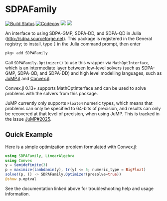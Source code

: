 # SDPAFamily

[![Build Status](https://github.com/ericphanson/SDPAFamily.jl/workflows/CI/badge.svg)](https://github.com/ericphanson/SDPAFamily.jl/actions)
[![Codecov](https://codecov.io/gh/ericphanson/SDPAFamily.jl/branch/master/graph/badge.svg)](https://codecov.io/gh/ericphanson/SDPAFamily.jl)
[![](https://img.shields.io/badge/docs-stable-blue.svg)](https://ericphanson.github.io/SDPAFamily.jl/stable)
[![](https://img.shields.io/badge/docs-dev-blue.svg)](https://ericphanson.github.io/SDPAFamily.jl/dev)

An interface to using SDPA-GMP, SDPA-DD, and SDPA-QD in Julia
(<http://sdpa.sourceforge.net>). This package is registered in the
General registry; to install, type `]` in the Julia command prompt, then enter

```julia
pkg> add SDPAFamily
```

Call `SDPAFamily.Optimizer()` to use this wrapper via `MathOptInterface`, which
is an intermediate layer between low-level solvers (such as SDPA-GMP, SDPA-QD,
and SDPA-DD) and high level modelling languages, such as
[JuMP.jl](https://github.com/JuliaOpt/JuMP.jl) and
[Convex.jl](https://github.com/JuliaOpt/Convex.jl/).

Convex.jl 0.13+ supports MathOptInterface and can be used to solve problems with
the solvers from this package.

JuMP currently only supports `Float64` numeric types, which means that problems
can only be specified to 64-bits of precision, and results can only be recovered
at that level of precision, when using JuMP. This is tracked in the issue
[JuMP#2025](https://github.com/JuliaOpt/JuMP.jl/issues/2025).


## Quick Example

Here is a simple optimization problem formulated with Convex.jl:

```julia
using SDPAFamily, LinearAlgebra
using Convex
y = Semidefinite(3)
p = maximize(lambdamin(y), tr(y) <= 5; numeric_type = BigFloat)
solve!(p, () -> SDPAFamily.Optimizer(presolve=true))
@show p.optval
```

See the documentation linked above for troubleshooting help and usage
information.
